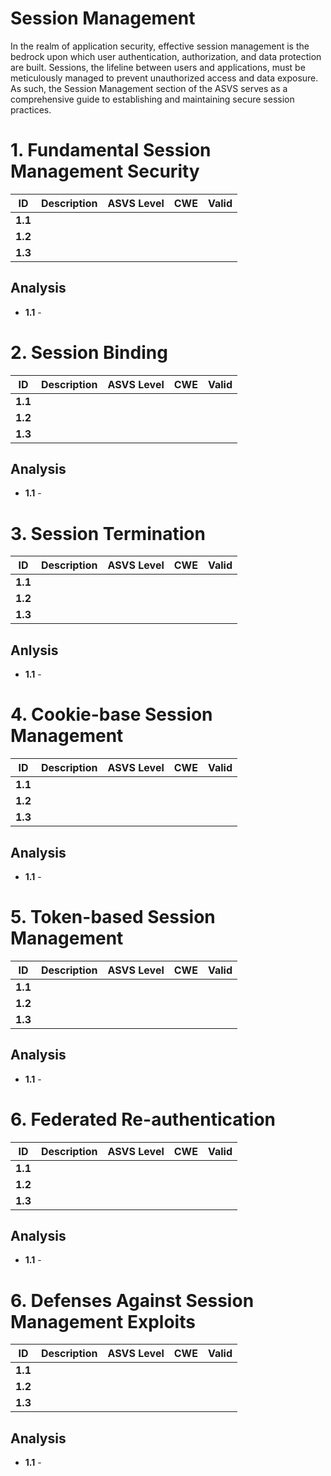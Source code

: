 # Session Management

In the realm of application security, effective session management is the bedrock upon which user authentication, authorization, and data protection are built. Sessions, the lifeline between users and applications, must be meticulously managed to prevent unauthorized access and data exposure. As such, the Session Management section of the ASVS serves as a comprehensive guide to establishing and maintaining secure session practices.

# 1. Fundamental Session Management Security

| ID      | Description | ASVS Level | CWE | Valid |
|---------|-------------|------------|-----|-------|
| **1.1** |             |            |     |       |
| **1.2** |             |            |     |       |
| **1.3** |             |            |     |       |

## Analysis

- **1.1** -

# 2. Session Binding

| ID      | Description | ASVS Level | CWE | Valid |
|---------|-------------|------------|-----|-------|
| **1.1** |             |            |     |       |
| **1.2** |             |            |     |       |
| **1.3** |             |            |     |       |

## Analysis

- **1.1** -

# 3. Session Termination

| ID      | Description | ASVS Level | CWE | Valid |
|---------|-------------|------------|-----|-------|
| **1.1** |             |            |     |       |
| **1.2** |             |            |     |       |
| **1.3** |             |            |     |       |


## Anlysis

- **1.1** -

# 4. Cookie-base Session Management

| ID      | Description | ASVS Level | CWE | Valid |
|---------|-------------|------------|-----|-------|
| **1.1** |             |            |     |       |
| **1.2** |             |            |     |       |
| **1.3** |             |            |     |       |


## Analysis

- **1.1** -

# 5. Token-based Session Management

| ID      | Description | ASVS Level | CWE | Valid |
|---------|-------------|------------|-----|-------|
| **1.1** |             |            |     |       |
| **1.2** |             |            |     |       |
| **1.3** |             |            |     |       |


## Analysis

- **1.1** -

# 6. Federated Re-authentication

| ID      | Description | ASVS Level | CWE | Valid |
|---------|-------------|------------|-----|-------|
| **1.1** |             |            |     |       |
| **1.2** |             |            |     |       |
| **1.3** |             |            |     |       |


## Analysis

- **1.1** -

# 6. Defenses Against Session Management Exploits

| ID      | Description | ASVS Level | CWE | Valid |
|---------|-------------|------------|-----|-------|
| **1.1** |             |            |     |       |
| **1.2** |             |            |     |       |
| **1.3** |             |            |     |       |


## Analysis

- **1.1** -